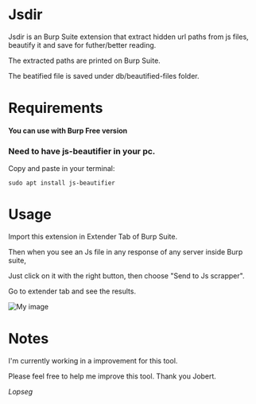 # Jsdir

Jsdir is an Burp Suite extension that extract hidden url paths from js files, beautify it and save for futher/better reading.

The extracted paths are printed on Burp Suite.

The beatified file is saved under db/beautified-files folder.

# Requirements

####  You can use with Burp Free version

### Need to have js-beautifier in your pc.

Copy and paste in your terminal:

```
sudo apt install js-beautifier
```

# Usage

Import this extension in Extender Tab of Burp Suite.

Then when you see an Js file in any response of any server inside Burp suite,

Just click on it with the right button, then choose "Send to Js scrapper".

Go to extender tab and see the results.

![My image]( https://raw.githubusercontent.com/Lopseg/Jsdir/master/jsscrapper.png )

# Notes

I'm currently working in a improvement for this tool. 

Please feel free to help me improve this tool. Thank you Jobert.

*Lopseg*
